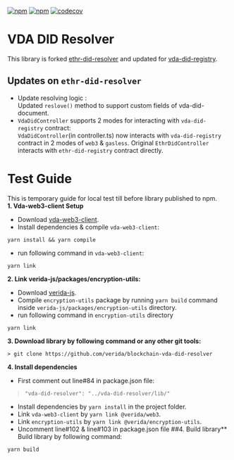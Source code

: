 [![npm](https://img.shields.io/npm/dt/ethr-did-resolver.svg)](https://www.npmjs.com/package/ethr-did-resolver)
[![npm](https://img.shields.io/npm/v/ethr-did-resolver.svg)](https://www.npmjs.com/package/ethr-did-resolver)
[![codecov](https://codecov.io/gh/decentralized-identity/ethr-did-resolver/branch/develop/graph/badge.svg)](https://codecov.io/gh/decentralized-identity/ethr-did-resolver)

# VDA DID Resolver

This library is forked [ethr-did-resolver](https://github.com/decentralized-identity/ethr-did-resolver) and updated for [vda-did-registry](https://github.com/verida/blockchain-contracts).

## Updates on `ethr-did-resolver`
- Update resolving logic :<br/>
  Updated `reslove()` method to support custom fields of vda-did-document.
- `VdaDidController` supports 2 modes for interacting with `vda-did-registry` contract: <br/>
  `VdaDidController`(in controller.ts) now interacts with `vda-did-registry` contract in 2 modes of `web3` & `gasless`.
Original `EthrDidController` interacts with `ethr-did-registry` contract directly.

# Test Guide
This is temporary guide for local test till before library published to npm.<br/>
**1. Vda-web3-client Setup**
- Download [vda-web3-client](https://github.com/verida/blockchain-vda-web3-client).
- Install dependencies & compile `vda-web3-client`:
```
yarn install && yarn compile
```
- run following command in `vda-web3-client`:
```
yarn link
```
**2. Link verida-js/packages/encryption-utils:**
- Download [verida-js](https://github.com/verida/verida-js).
- Compile `encryption-utils` package by running `yarn build` command inside `verida-js/packages/encryption-utils` directory.
- run following command in `encryption-utils` directory
```
yarn link
```

**3. Download library by following command or any other git tools:**
```
> git clone https://github.com/verida/blockchain-vda-did-resolver
```
**4. Install dependencies**
- First comment out line#84 in package.json file:
>     "vda-did-resolver": "../vda-did-resolver/lib/"
- Install dependencies by `yarn install` in the project folder.
- Link `vda-web3-client` by `yarn link @verida/web3`.
- Link `encryption-utils` by `yarn link @verida/encryption-utils`.
- Uncomment line#102 & line#103 in package.json file
##4. Build library**
Build library by following command:
```
yarn build
```
